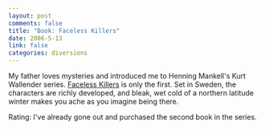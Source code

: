 ```yaml
--- 
layout: post
comments: false
title: "Book: Faceless Killers"
date: 2006-5-13
link: false
categories: diversions
---
```

My father loves mysteries and introduced me to Henning Mankell's Kurt Wallender series. <a href="http://www.amazon.com/gp/product/1400031575/sr=8-1/qid=1147575996/ref=pd_bbs_1/103-8431449-0190249?%5Fencoding=UTF8" title="Faceless Killers">Faceless Killers</a> is only the first. Set in Sweden, the characters are richly developed, and bleak, wet cold of a northern latitude winter makes you ache as you imagine being there.

Rating: I've already gone out and purchased the second book in the series.
